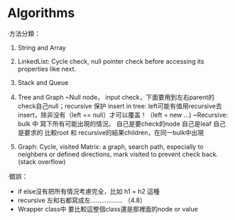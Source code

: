 # Algorithms

·方法分類：

1. String and Array

2. LinkedList: Cycle check, null pointer check before accessing its properties like next.

3. Stack and Queue

4. Tree and Graph 
	~Null node， input check，下面要用到左右parent的check自己null；recursive 保护
				insert in tree: left可能有值用recursive去insert，除非没有（left == null）才可以覆盖！（left = new ...)
	~Recursive: bulk 中 寫下所有可能出現的情況。
				自己是要check的node
				自己是leaf
				自己是要求的
				比較root 和 recursive的結果children，在同一bulk中出現

5. Graph: Cycle, visited
   Matrix: a graph, search path, especially to neighbers or defined directions, mark visited to prevent check back. (stack overflow)



·錯誤：
- if else沒有把所有情況考慮完全，比如 h1 = h2 這種
- recursive 左和右都寫成左……………… （4.8）
- Wrapper class中 要比較這整個class還是那裡面的node or value


